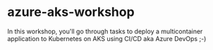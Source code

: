 # azure-aks-workshop
In this workshop, you'll go through tasks to deploy a multicontainer application to Kubernetes on AKS using CI/CD aka Azure DevOps ;-) 
